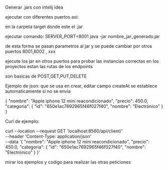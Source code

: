 Generar .jars con intelij idea

ejecutar con diferentes puertos asi:

en la carpeta target donde este el .jar

ejecutar comando:    SERVER_PORT=8001 java -jar nombre_jar_generado.jar

de esta forma se pasan parametros al jar y se puede cambiar por otros puertos  8001,8002 , xxx 

ejecute los jar en otros puertos para probar las instancias correctas
en los proyectos estan las rutas de los endpoints

son basicas de POST,GET,PUT,DELETE

Ejemplo de json: que se usa en crear, editar
campo createAt se establece automaticamente si no se envia


{
    "nombre": "Apple iphone 12 mini reacondicionado",
    "precio": 450.0,
    "categoria": {
        "id": "650e1ac7692965f46f027f40",
        "nombre": "Electrónico"
    }
}


Curl de ejemplo:

curl --location --request GET 'localhost:8560/api/client/' \
--header 'Content-Type: application/json' \
--data '{
    "nombre": "Apple iphone 12 mini reacondicionado",
    "precio": 450.0,
    "categoria": {
        "id": "650e1ac7692965f46f027f40",
        "nombre": "Electrónico"
    }
}'

mirar los ejemplos y codigo para realizar las otras peticiones